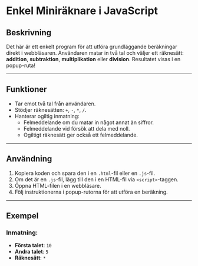 # Enkel Miniräknare i JavaScript

## Beskrivning
Det här är ett enkelt program för att utföra grundläggande beräkningar direkt i webbläsaren. Användaren matar in två tal och väljer ett räknesätt: **addition**, **subtraktion**, **multiplikation** eller **division**. Resultatet visas i en popup-ruta!

---

## Funktioner
- Tar emot två tal från användaren.
- Stödjer räknesätten: `+`, `-`, `*`, `/`.
- Hanterar ogiltig inmatning:
  - Felmeddelande om du matar in något annat än siffror.
  - Felmeddelande vid försök att dela med noll.
  - Ogiltigt räknesätt ger också ett felmeddelande.

---

## Användning
1. Kopiera koden och spara den i en `.html`-fil eller en `.js`-fil.
2. Om det är en `.js`-fil, lägg till den i en HTML-fil via `<script>`-taggen.
3. Öppna HTML-filen i en webbläsare.
4. Följ instruktionerna i popup-rutorna för att utföra en beräkning.

---

## Exempel
### Inmatning:
- **Första talet**: `10`
- **Andra talet**: `5`
- **Räknesätt**: `*`
